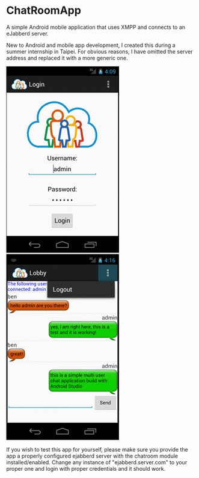 ChatRoomApp
===========

A simple Android mobile application that uses XMPP and connects to an eJabberd server.

New to Android and mobile app development, I created this during a summer internship in Taipei.  For obvious reasons, I have omitted the server address and replaced it with a more generic one.

![alt tag](https://raw.githubusercontent.com/blenderben/ChatRoomApp/master/sample1.png)
![alt tag](https://raw.githubusercontent.com/blenderben/ChatRoomApp/master/sample2.png)

  If you wish to test this app for yourself, please make sure you provide the app a properly configured ejabberd server with the chatroom module installed/enabled.  Change any instance of "ejabberd.server.com" to your proper one and login with proper credentials and it should work.
